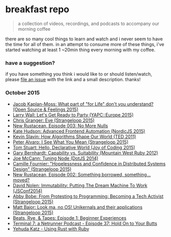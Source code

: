 # breakfast repo
> a collection of videos, recordings, and podcasts to accompany our morning coffee

there are so many cool things to learn and watch and i never seem to have the time for all of them. in an attempt to consume more of these things, i've started watching at least 1 ~20min thing every morning with my coffee.

### have a suggestion?

if you have something you think i would like to or should listen/watch, please [file an issue](https://github.com/ashleygwilliams/breakfast-repo/issues/new) with the link and a small description. thanks!

### October 2015

- [Jacob Kaplan-Moss: What part of "for Life" don't you understand? (Open Source & Feelings 2015)](https://www.youtube.com/watch?v=EqcuzSwySR4)
- [Larry Wall: Let's Get Ready to Party (YAPC::Europe 2015)](https://www.youtube.com/watch?v=RvCkvXvqi3U&feature=youtu.be)
- [Chris Granger: Eve (Strangeloop 2015)](https://www.youtube.com/watch?v=5V1ynVyud4M)
- [New Rustacean, Episode 003: No More Nulls](http://www.newrustacean.com/show_notes/e003/)
- [Kate Hudson: Advanced Frontend Automation (NordicJS 2015)](https://www.youtube.com/watch?v=0RYETb9YVrk)
- [Kevin Slavin: How Algorithms Shape Our World (TED 2011)](https://www.ted.com/talks/kevin_slavin_how_algorithms_shape_our_world)
- [Peter Alvaro: I See What You Mean (Strangeloop 2015)](https://www.youtube.com/watch?v=R2Aa4PivG0g)
- [Tom Stuart: Hello, Declarative World (Joy of Coding 2015)](http://www.infoq.com/presentations/declarative-programming)
- [Gary Bernhardt: Capability vs. Suitability (Mountain West Ruby 2012)](https://www.youtube.com/watch?v=NftT6HWFgq0)
- [Joe McCann: Tuning Node (DotJS 2014)](http://www.thedotpost.com/2014/11/joe-mccann-tuning-node)
- [Camille Fournier: "Hopelessness and Confidence in Distributed Systems Design" (Strangeloop 2015)](https://www.youtube.com/watch?v=TlU1opuCXB0)
- [New Rustacean, Episode 002: Something borrowed, something... moved?](http://www.newrustacean.com/show_notes/e002/)
- [David Nolen: Immutability: Putting The Dream Machine To Work (JSConf2014)](https://www.youtube.com/watch?v=SiFwRtCnxv4)
- [Abby Bobe: From Protesting to Programming: Becoming a Tech Activist (Strangeloop 2015)](https://www.youtube.com/watch?v=gy82S8tjJX8)
- [Matt Bajor: Look ma, no OS! Unikernals and their applications (Strangeloop 2015)](https://www.youtube.com/watch?v=W9F4pn9Lngc)
- [Beats, Rye, & Tapes: Episode 1: Beginner Experiences](http://beatsryetypes.com/episodes/2015/02/01/episode-1-first-experiences.html)
- [Terminal 7: a Netrunner Podcast - Episode 37: Hold On to Your Butts](https://www.idlethumbs.net/terminal7/episodes/hold-on-to-your-butts)
- [Yehuda Katz - Using Rust with Ruby](https://engineering.intercom.io/yehuda-on-rust-with-ruby/)
